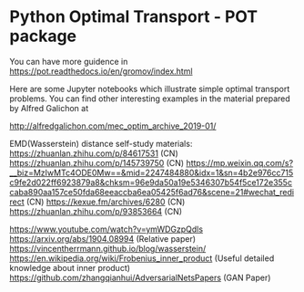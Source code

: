 # Python Optimal Transport - POT package

You can have more guidence in 
https://pot.readthedocs.io/en/gromov/index.html

Here are some Jupyter notebooks which illustrate simple optimal transport problems. You can find other interesting examples in the material prepared by Alfred Galichon at

http://alfredgalichon.com/mec_optim_archive_2019-01/


EMD(Wasserstein) distance self-study materials:
https://zhuanlan.zhihu.com/p/84617531   (CN)
https://zhuanlan.zhihu.com/p/145739750    (CN)
https://mp.weixin.qq.com/s?__biz=MzIwMTc4ODE0Mw==&mid=2247484880&idx=1&sn=4b2e976cc715c9fe2d022ff6923879a8&chksm=96e9da50a19e5346307b54f5ce172e355ccaba890aa157ce50fda68eeaccba6ea05425f6ad76&scene=21#wechat_redirect  (CN)
https://kexue.fm/archives/6280  (CN)
https://zhuanlan.zhihu.com/p/93853664 (CN)

https://www.youtube.com/watch?v=ymWDGzpQdls
https://arxiv.org/abs/1904.08994    (Relative paper)
https://vincentherrmann.github.io/blog/wasserstein/
https://en.wikipedia.org/wiki/Frobenius_inner_product  (Useful detailed knowledge about inner product)
https://github.com/zhangqianhui/AdversarialNetsPapers  (GAN Paper)